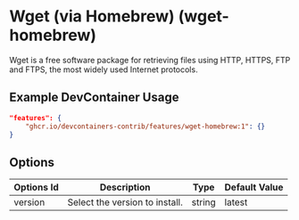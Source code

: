 
# Wget (via Homebrew) (wget-homebrew)

Wget is a free software package for retrieving files using HTTP, HTTPS, FTP and FTPS, the most widely used Internet protocols.

## Example DevContainer Usage

```json
"features": {
    "ghcr.io/devcontainers-contrib/features/wget-homebrew:1": {}
}
```

## Options

| Options Id | Description | Type | Default Value |
|-----|-----|-----|-----|
| version | Select the version to install. | string | latest |


